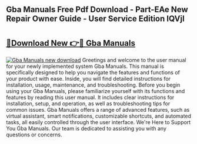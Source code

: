## Gba Manuals Free Pdf Download - Part-EAe New Repair Owner Guide - User Service Edition IQVjI

# <h2><a href="http://bc20847.oget.top/?id=Gba+Manuals">🔗Download New 👉🔴 Gba Manuals</a></h2>

[![Gba Manuals new download](https://i.imgur.com/5g1atiW.png)](http://bc20847.oget.top/?id=Gba+Manuals)
Greetings and welcome to the user manual for your newly implemented system Gba Manuals. This manual is specifically designed to help you navigate the features and functions of your product with ease. Inside, you will find detailed instructions for installation, usage, maintenance, and troubleshooting. Before you begin using your Gba Manuals, please familiarize yourself with its functions and features by reading this user manual. It includes clear instructions for installation, setup, and operation, as well as troubleshooting tips for common issues. Gba Manuals offers a range of advanced features, such as virtual assistant, smart notifications, customizable shortcuts, and automated tasks, all easily controlled through the user interface. We're Here to Support You Gba Manuals. Our team is dedicated to assisting you with any questions or concerns.
